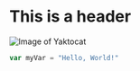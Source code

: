 # This is a header

![Image of Yaktocat](https://octodex.github.com/images/yaktocat.png)

``` javascript
var myVar = "Hello, World!"
```
